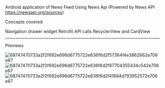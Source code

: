 Android application of News Feed Using News Api (Powered by News API https://newsapi.org/sources)

Concepts covered:

Navigation drawer widget
Retrofit API calls
RecyclerView and CardView
____________________________________________________________________________________________________________

Previews

![68747470733a2f2f692e696d6775722e636f6d2f57364f4e3862662e706e67](https://user-images.githubusercontent.com/39673024/90185591-feb92b80-ddc7-11ea-9431-b5f19db458e5.png)
![68747470733a2f2f692e696d6775722e636f6d2f67704355434c542e706e67](https://user-images.githubusercontent.com/39673024/90185642-142e5580-ddc8-11ea-9d09-27cf1bb96f58.png)
![68747470733a2f2f692e696d6775722e636f6d2f41684d793952572e706e67](https://user-images.githubusercontent.com/39673024/90185511-e8ab6b00-ddc7-11ea-86c6-1d4db625433d.png)
